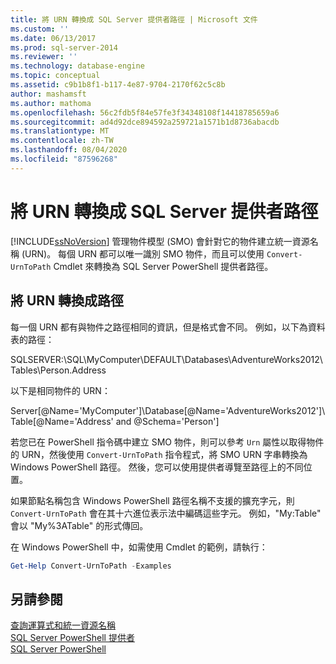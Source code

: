 ```yaml
---
title: 將 URN 轉換成 SQL Server 提供者路徑 | Microsoft 文件
ms.custom: ''
ms.date: 06/13/2017
ms.prod: sql-server-2014
ms.reviewer: ''
ms.technology: database-engine
ms.topic: conceptual
ms.assetid: c9b1b8f1-b117-4e87-9704-2170f62c5c8b
author: mashamsft
ms.author: mathoma
ms.openlocfilehash: 56c2fdb5f84e57fe3f34348108f14418785659a6
ms.sourcegitcommit: ad4d92dce894592a259721a1571b1d8736abacdb
ms.translationtype: MT
ms.contentlocale: zh-TW
ms.lasthandoff: 08/04/2020
ms.locfileid: "87596268"
---
```

# <a name="convert-urns-to-sql-server-provider-paths"></a>將 URN 轉換成 SQL Server 提供者路徑
  [!INCLUDE[ssNoVersion](../includes/ssnoversion-md.md)] 管理物件模型 (SMO) 會針對它的物件建立統一資源名稱 (URN)。 每個 URN 都可以唯一識別 SMO 物件，而且可以使用 `Convert-UrnToPath` Cmdlet 來轉換為 SQL Server PowerShell 提供者路徑。  
  
## <a name="converting-urns-to-paths"></a>將 URN 轉換成路徑  
 每一個 URN 都有與物件之路徑相同的資訊，但是格式會不同。 例如，以下為資料表的路徑：  
  
 SQLSERVER:\SQL\MyComputer\DEFAULT\Databases\AdventureWorks2012\Tables\Person.Address  
  
 以下是相同物件的 URN：  
  
 Server[@Name='MyComputer']\Database[@Name='AdventureWorks2012']\Table[@Name='Address' and @Schema='Person']  
  
 若您已在 PowerShell 指令碼中建立 SMO 物件，則可以參考 `Urn` 屬性以取得物件的 URN，然後使用 `Convert-UrnToPath` 指令程式，將 SMO URN 字串轉換為 Windows PowerShell 路徑。 然後，您可以使用提供者導覽至路徑上的不同位置。  
  
 如果節點名稱包含 Windows PowerShell 路徑名稱不支援的擴充字元，則 `Convert-UrnToPath` 會在其十六進位表示法中編碼這些字元。 例如，"My:Table" 會以 "My%3ATable" 的形式傳回。  
  
 在 Windows PowerShell 中，如需使用 Cmdlet 的範例，請執行：  
  
```powershell
Get-Help Convert-UrnToPath -Examples  
```  
  
## <a name="see-also"></a>另請參閱  
 [查詢運算式和統一資源名稱](../powershell/query-expressions-and-uniform-resource-names.md)   
 [SQL Server PowerShell 提供者](../powershell/sql-server-powershell-provider.md)   
 [SQL Server PowerShell](../powershell/sql-server-powershell.md)  
